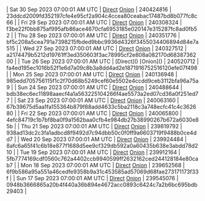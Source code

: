 | Sat 30 Sep 2023 07:00:01 AM UTC | [Direct](https://oshi.at/qJTV) [Onion](http://5ety7tpkim5me6eszuwcje7bmy25pbtrjtue7zkqqgziljwqy3rrikqd.onion/qJTV) | 240424816 | 23ddcd2009fd352197cfe4e95cf2a904c4ccea80ceabac17487bd8b077fc8c66 | 
| Fri 29 Sep 2023 07:00:01 AM UTC | [Direct](https://oshi.at/TfoR) [Onion](http://5ety7tpkim5me6eszuwcje7bmy25pbtrjtue7zkqqgziljwqy3rrikqd.onion/TfoR) | 240308324 | f3be22f0bb875af995afb86ace4670cfa6953185e020147e315287fc8ad0fb52 | 
| Thu 28 Sep 2023 07:00:01 AM UTC | [Direct](https://oshi.at/qNnEf) [Onion](http://5ety7tpkim5me6eszuwcje7bmy25pbtrjtue7zkqqgziljwqy3rrikqd.onion/qNnEf) | 240351776 | bf5c208a5cea791a7398215fbded9bbc9936d4326f3455034406894d84e7a515 | 
| Wed 27 Sep 2023 07:00:01 AM UTC | [Direct](https://oshi.at/NBuh) [Onion](http://5ety7tpkim5me6eszuwcje7bmy25pbtrjtue7zkqqgziljwqy3rrikqd.onion/NBuh) | 240327512 | a2174479b5212d19761ff3ed350603f3ac78995cf2e808a082170d6838736200 | 
| Tue 26 Sep 2023 07:00:01 AM UTC | [Direct](</body></html>) [Onion](</body></html>) | 240520712 | fa4ed195ec1016b52f1e6d7a09c8b3a8dd4ad2e1871916752516120efe07f498 | 
| Mon 25 Sep 2023 07:00:01 AM UTC | [Direct](https://oshi.at/BNAb) [Onion](http://5ety7tpkim5me6eszuwcje7bmy25pbtrjtue7zkqqgziljwqy3rrikqd.onion/BNAb) | 240136948 | 985edd705756115f1c2f70d68b5249cef60e5502e4ccdd9ceb3112bfa96a75a9 | 
| Sun 24 Sep 2023 07:00:01 AM UTC | [Direct](https://oshi.at/UPbD) [Onion](http://5ety7tpkim5me6eszuwcje7bmy25pbtrjtue7zkqqgziljwqy3rrikqd.onion/UPbD) | 240488644 | bdb38ec6ec11898aaecf4a1a563225104266f4ae5573a2ed07cd36a0f251ed77 | 
| Sat 23 Sep 2023 07:00:01 AM UTC | [Direct](https://oshi.at/doif) [Onion](http://5ety7tpkim5me6eszuwcje7bmy25pbtrjtue7zkqqgziljwqy3rrikqd.onion/doif) | 240063160 | 67b39675d5aa1fa155364b879f88add4633c5ba2118c3a748ecfc41c4c362680 | 
| Fri 22 Sep 2023 07:00:01 AM UTC | [Direct](https://oshi.at/oVKM) [Onion](http://5ety7tpkim5me6eszuwcje7bmy25pbtrjtue7zkqqgziljwqy3rrikqd.onion/oVKM) | 240065800 | 4efc84719c1b7bf8ba0f9a1562baa0cfb4e984db27b38990267b672a6030e85b | 
| Thu 21 Sep 2023 07:00:01 AM UTC | [Direct](https://oshi.at/zeWx) [Onion](http://5ety7tpkim5me6eszuwcje7bmy25pbtrjtue7zkqqgziljwqy3rrikqd.onion/zeWx) | 239819792 | 938ad13dc2c3fa1adbcd8f9492d7c94dbb50c0f0ff9a6603719f9488b0ce4dd7 | 
| Wed 20 Sep 2023 07:00:01 AM UTC | [Direct](https://oshi.at/BdjJ) [Onion](http://5ety7tpkim5me6eszuwcje7bmy25pbtrjtue7zkqqgziljwqy3rrikqd.onion/BdjJ) | 239924484 | 8afc6a65f41c6b18e877f1688d5ee9cf329db592a0a60435b638e3abdd78d210 | 
| Tue 19 Sep 2023 07:00:01 AM UTC | [Direct](https://oshi.at/USdK) [Onion](http://5ety7tpkim5me6eszuwcje7bmy25pbtrjtue7zkqqgziljwqy3rrikqd.onion/USdK) | 239912164 | 5fb7774169cdf0560c762a4402ccb9940599ff2632162ced244128184e80cab7 | 
| Mon 18 Sep 2023 07:00:01 AM UTC | [Direct](https://oshi.at/soRg) [Onion](http://5ety7tpkim5me6eszuwcje7bmy25pbtrjtue7zkqqgziljwqy3rrikqd.onion/soRg) | 239652568 | 6f9b586a95a551a46cedfe9358b9a31c453585ad57069d68fae273171173f33f | 
| Sun 17 Sep 2023 07:00:01 AM UTC | [Direct](https://oshi.at/jnvR) [Onion](http://5ety7tpkim5me6eszuwcje7bmy25pbtrjtue7zkqqgziljwqy3rrikqd.onion/jnvR) | 239545076 | 0948b3666865a20b4f440a36b894e4672acc0893c6424c7a2b6bc695bdb29403 | 
